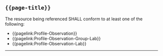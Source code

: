 ## `{{page-title}}`

The resource being referenced SHALL conform to at least one of the following:

- {{pagelink:Profile-Observation}}
- {{pagelink:Profile-Observation-Group-Lab}}
- {{pagelink:Profile-Observation-Lab}}

---